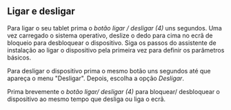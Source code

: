 ## Ligar e desligar

Para ligar o seu tablet prima o *botão ligar / desligar (4)* uns segundos. Uma vez carregado o sistema operativo, deslize o dedo para cima no ecrã de bloqueio para desbloquear o dispositivo. Siga os passos do assistente de instalação ao ligar o dispositivo pela primeira vez para definir os parâmetros básicos.

Para desligar o dispositivo prima o mesmo botão uns segundos até que apareça o menu "Desligar". Depois, escolha a opção *Desligar*. 

Prima brevemente o *botão ligar/ desligar (4)* para bloquear/ desbloquear o dispositivo ao mesmo tempo que desliga ou liga o ecrã.
